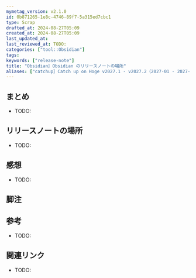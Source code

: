 ```yaml
---
mymetag_version: v2.1.0
id: 0b871265-1e8c-4746-89f7-5a315ed7cbc1
type: Scrap
drafted_at: 2024-08-27T05:09
created_at: 2024-08-27T05:09
last_updated_at:
last_reviewed_at: TODO:
categories: ["tool::Obsidian"]
tags:
keywords: ["release-note"]
title: "Obsidian］Obsidian のリリースノートの場所"
aliases: ["catchup］Catch up on Hoge v2027.1 - v2027.2（2027-01 - 2027-07"]
---
```


## まとめ

- TODO:

## リリースノートの場所

- TODO:

## 感想

- TODO:

## 脚注

[^1]: foobarbaz

## 参考

- TODO:

## 関連リンク

- TODO:
